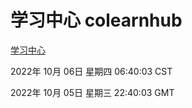 # 学习中心 colearnhub
[学习中心](http://27.19.32.34:56308/colearnhub/)

2022年 10月 06日 星期四 06:40:03 CST

2022年 10月 05日 星期三 22:40:03 GMT

